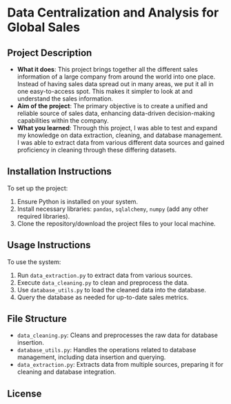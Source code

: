 # Data Centralization and Analysis for Global Sales

## Project Description

- **What it does**: This project brings together all the different sales information of a large company from around the world into one place. Instead of having sales data spread out in many areas, we put it all in one easy-to-access spot. This makes it simpler to look at and understand the sales information.
- **Aim of the project**: The primary objective is to create a unified and reliable source of sales data, enhancing data-driven decision-making capabilities within the company.
- **What you learned**: Through this project, I was able to test and expand my knowledge on data extraction, cleaning, and database management. I was able to extract data from various different data sources and gained proficiency in cleaning through these differing datasets.

## Installation Instructions

To set up the project:
1. Ensure Python is installed on your system.
2. Install necessary libraries: `pandas`, `sqlalchemy`, `numpy` (add any other required libraries).
3. Clone the repository/download the project files to your local machine.

## Usage Instructions

To use the system:
1. Run `data_extraction.py` to extract data from various sources.
2. Execute `data_cleaning.py` to clean and preprocess the data.
3. Use `database_utils.py` to load the cleaned data into the database.
4. Query the database as needed for up-to-date sales metrics.

## File Structure

- `data_cleaning.py`: Cleans and preprocesses the raw data for database insertion.
- `database_utils.py`: Handles the operations related to database management, including data insertion and querying.
- `data_extraction.py`: Extracts data from multiple sources, preparing it for cleaning and database integration.

## License
